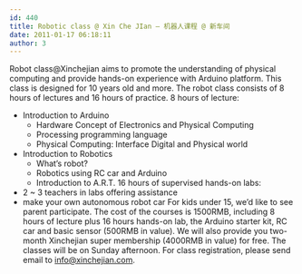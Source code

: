 ```yaml
---
id: 440
title: Robotic class @ Xin Che JIan – 机器人课程 @ 新车间
date: 2011-01-17 06:18:11
author: 3
---
```


Robot class@Xinchejian aims to promote the understanding of physical computing and provide hands-on experience with Arduino platform. This class is designed for 10 years old and more. The robot class consists of 8 hours of lectures and 16 hours of practice. 8 hours of lecture:
* Introduction to Arduino
   * Hardware Concept of Electronics and Physical Computing
   * Processing programming language
   * Physical Computing: Interface Digital and Physical world
* Introduction to Robotics
   * What’s robot?
   * Robotics using RC car and Arduino
   * Introduction to A.R.T.
16 hours of supervised hands-on labs:
* 2 ~ 3 teachers in labs offering assistance
* make your own autonomous robot car
For kids under 15, we’d like to see parent participate. The cost of the courses is 1500RMB, including 8 hours of lecture plus 16 hours hands-on lab, the Arduino starter kit, RC car and basic sensor (500RMB in value). We will also provide you two-month Xinchejian super membership (4000RMB in value) for free. The classes will be on Sunday afternoon. For class registration, please send email to info@xinchejian.com. 